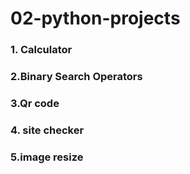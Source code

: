 ﻿# 02-python-projects
### 1. Calculator
### 2.Binary Search Operators
### 3.Qr code
### 4. site checker
### 5.image resize
